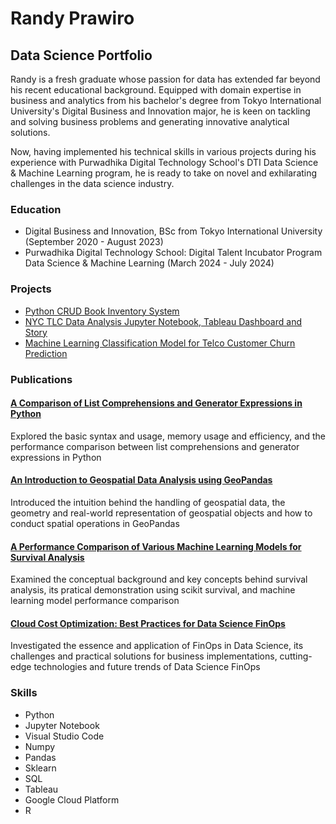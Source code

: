 # Randy Prawiro

## Data Science Portfolio

Randy is a fresh graduate whose passion for data has extended far beyond his recent educational background. Equipped with domain expertise in business and analytics from his bachelor's degree from Tokyo International University's Digital Business and Innovation major, he is keen on tackling and solving business problems and generating innovative analytical solutions. 

Now, having implemented his technical skills in various projects during his experience with Purwadhika Digital Technology School's DTI Data Science & Machine Learning program, he is ready to take on novel and exhilarating challenges in the data science industry.

### Education

- Digital Business and Innovation, BSc from Tokyo International University (September 2020 - August 2023)
- Purwadhika Digital Technology School: Digital Talent Incubator Program Data Science & Machine Learning (March 2024 - July 2024)

### Projects

- [Python CRUD Book Inventory System](https://github.com/randyprawiro/PythonProgrammingCapstone)
- [NYC TLC Data Analysis Jupyter Notebook, Tableau Dashboard and Story](https://github.com/randyprawiro/DataAnalysisCapstone)
- [Machine Learning Classification Model for Telco Customer Churn Prediction](https://github.com/randyprawiro/MachineLearning-CloudComputingCapstone)

### Publications

#### [A Comparison of List Comprehensions and Generator Expressions in Python](https://medium.com/@randy.prawiro/a-comparison-of-list-comprehensions-and-generator-expressions-in-python-21d33e7c7740)
Explored the basic syntax and usage, memory usage and efficiency, and the performance comparison between list comprehensions and generator expressions in Python

#### [An Introduction to Geospatial Data Analysis using GeoPandas](https://medium.com/@randy.prawiro/an-introduction-to-geospatial-data-analysis-using-geopandas-a599c39c807a)
Introduced the intuition behind the handling of geospatial data, the geometry and real-world representation of geospatial objects and how to conduct spatial operations in GeoPandas

#### [A Performance Comparison of Various Machine Learning Models for Survival Analysis](https://medium.com/@randy.prawiro/a-performance-comparison-of-various-machine-learning-models-for-survival-analysis-a4fee24fc019)
Examined the conceptual background and key concepts behind survival analysis, its pratical demonstration using scikit survival, and machine learning model performance comparison

#### [Cloud Cost Optimization: Best Practices for Data Science FinOps](https://medium.com/@randy.prawiro/cloud-cost-optimization-best-practices-for-data-science-finops-d39ec83130b9)
Investigated the essence and application of FinOps in Data Science, its challenges and practical solutions for business implementations, cutting-edge technologies and future trends of Data Science FinOps

### Skills

- Python
- Jupyter Notebook
- Visual Studio Code
- Numpy
- Pandas
- Sklearn
- SQL
- Tableau
- Google Cloud Platform
- R
